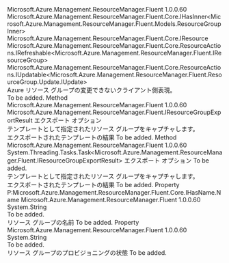 <Type Name="IResourceGroup" FullName="Microsoft.Azure.Management.ResourceManager.Fluent.IResourceGroup">
  <TypeSignature Language="C#" Value="public interface IResourceGroup : Microsoft.Azure.Management.ResourceManager.Fluent.Core.IHasInner&lt;Microsoft.Azure.Management.ResourceManager.Fluent.Models.ResourceGroupInner&gt;, Microsoft.Azure.Management.ResourceManager.Fluent.Core.IResource, Microsoft.Azure.Management.ResourceManager.Fluent.Core.ResourceActions.IRefreshable&lt;Microsoft.Azure.Management.ResourceManager.Fluent.IResourceGroup&gt;, Microsoft.Azure.Management.ResourceManager.Fluent.Core.ResourceActions.IUpdatable&lt;Microsoft.Azure.Management.ResourceManager.Fluent.ResourceGroup.Update.IUpdate&gt;" />
  <TypeSignature Language="ILAsm" Value=".class public interface auto ansi abstract IResourceGroup implements class Microsoft.Azure.Management.ResourceManager.Fluent.Core.IHasId, class Microsoft.Azure.Management.ResourceManager.Fluent.Core.IHasInner`1&lt;class Microsoft.Azure.Management.ResourceManager.Fluent.Models.ResourceGroupInner&gt;, class Microsoft.Azure.Management.ResourceManager.Fluent.Core.IHasName, class Microsoft.Azure.Management.ResourceManager.Fluent.Core.IResource, class Microsoft.Azure.Management.ResourceManager.Fluent.Core.ResourceActions.IIndexable, class Microsoft.Azure.Management.ResourceManager.Fluent.Core.ResourceActions.IRefreshable`1&lt;class Microsoft.Azure.Management.ResourceManager.Fluent.IResourceGroup&gt;, class Microsoft.Azure.Management.ResourceManager.Fluent.Core.ResourceActions.IUpdatable`1&lt;class Microsoft.Azure.Management.ResourceManager.Fluent.ResourceGroup.Update.IUpdate&gt;" />
  <TypeSignature Language="DocId" Value="T:Microsoft.Azure.Management.ResourceManager.Fluent.IResourceGroup" />
  <TypeSignature Language="VB.NET" Value="Public Interface IResourceGroup&#xA;Implements IHasInner(Of ResourceGroupInner), IRefreshable(Of IResourceGroup), IResource, IUpdatable(Of IUpdate)" />
  <TypeSignature Language="F#" Value="type IResourceGroup = interface&#xA;    interface IIndexable&#xA;    interface IResource&#xA;    interface IHasId&#xA;    interface IHasName&#xA;    interface IRefreshable&lt;IResourceGroup&gt;&#xA;    interface IHasInner&lt;ResourceGroupInner&gt;&#xA;    interface IUpdatable&lt;IUpdate&gt;" />
  <AssemblyInfo>
    <AssemblyName>Microsoft.Azure.Management.ResourceManager.Fluent</AssemblyName>
    <AssemblyVersion>1.0.0.60</AssemblyVersion>
  </AssemblyInfo>
  <Interfaces>
    <Interface>
      <InterfaceName>Microsoft.Azure.Management.ResourceManager.Fluent.Core.IHasInner&lt;Microsoft.Azure.Management.ResourceManager.Fluent.Models.ResourceGroupInner&gt;</InterfaceName>
    </Interface>
    <Interface>
      <InterfaceName>Microsoft.Azure.Management.ResourceManager.Fluent.Core.IResource</InterfaceName>
    </Interface>
    <Interface>
      <InterfaceName>Microsoft.Azure.Management.ResourceManager.Fluent.Core.ResourceActions.IRefreshable&lt;Microsoft.Azure.Management.ResourceManager.Fluent.IResourceGroup&gt;</InterfaceName>
    </Interface>
    <Interface>
      <InterfaceName>Microsoft.Azure.Management.ResourceManager.Fluent.Core.ResourceActions.IUpdatable&lt;Microsoft.Azure.Management.ResourceManager.Fluent.ResourceGroup.Update.IUpdate&gt;</InterfaceName>
    </Interface>
  </Interfaces>
  <Docs>
    <summary>
            Azure リソース グループの変更できないクライアント側表現。
            </summary>
    <remarks>To be added.</remarks>
  </Docs>
  <Members>
    <Member MemberName="ExportTemplate">
      <MemberSignature Language="C#" Value="public Microsoft.Azure.Management.ResourceManager.Fluent.IResourceGroupExportResult ExportTemplate (Microsoft.Azure.Management.ResourceManager.Fluent.ResourceGroupExportTemplateOptions options);" />
      <MemberSignature Language="ILAsm" Value=".method public hidebysig newslot virtual instance class Microsoft.Azure.Management.ResourceManager.Fluent.IResourceGroupExportResult ExportTemplate(valuetype Microsoft.Azure.Management.ResourceManager.Fluent.ResourceGroupExportTemplateOptions options) cil managed" />
      <MemberSignature Language="DocId" Value="M:Microsoft.Azure.Management.ResourceManager.Fluent.IResourceGroup.ExportTemplate(Microsoft.Azure.Management.ResourceManager.Fluent.ResourceGroupExportTemplateOptions)" />
      <MemberSignature Language="VB.NET" Value="Public Function ExportTemplate (options As ResourceGroupExportTemplateOptions) As IResourceGroupExportResult" />
      <MemberSignature Language="F#" Value="abstract member ExportTemplate : Microsoft.Azure.Management.ResourceManager.Fluent.ResourceGroupExportTemplateOptions -&gt; Microsoft.Azure.Management.ResourceManager.Fluent.IResourceGroupExportResult" Usage="iResourceGroup.ExportTemplate options" />
      <MemberType>Method</MemberType>
      <AssemblyInfo>
        <AssemblyName>Microsoft.Azure.Management.ResourceManager.Fluent</AssemblyName>
        <AssemblyVersion>1.0.0.60</AssemblyVersion>
      </AssemblyInfo>
      <ReturnValue>
        <ReturnType>Microsoft.Azure.Management.ResourceManager.Fluent.IResourceGroupExportResult</ReturnType>
      </ReturnValue>
      <Parameters>
        <Parameter Name="options" Type="Microsoft.Azure.Management.ResourceManager.Fluent.ResourceGroupExportTemplateOptions" />
      </Parameters>
      <Docs>
        <param name="options">エクスポート オプション</param>
        <summary>
            テンプレートとして指定されたリソース グループをキャプチャします。
            </summary>
        <returns>エクスポートされたテンプレートの結果</returns>
        <remarks>To be added.</remarks>
      </Docs>
    </Member>
    <Member MemberName="ExportTemplateAsync">
      <MemberSignature Language="C#" Value="public System.Threading.Tasks.Task&lt;Microsoft.Azure.Management.ResourceManager.Fluent.IResourceGroupExportResult&gt; ExportTemplateAsync (Microsoft.Azure.Management.ResourceManager.Fluent.ResourceGroupExportTemplateOptions options, System.Threading.CancellationToken cancellationToken = null);" />
      <MemberSignature Language="ILAsm" Value=".method public hidebysig newslot virtual instance class System.Threading.Tasks.Task`1&lt;class Microsoft.Azure.Management.ResourceManager.Fluent.IResourceGroupExportResult&gt; ExportTemplateAsync(valuetype Microsoft.Azure.Management.ResourceManager.Fluent.ResourceGroupExportTemplateOptions options, valuetype System.Threading.CancellationToken cancellationToken) cil managed" />
      <MemberSignature Language="DocId" Value="M:Microsoft.Azure.Management.ResourceManager.Fluent.IResourceGroup.ExportTemplateAsync(Microsoft.Azure.Management.ResourceManager.Fluent.ResourceGroupExportTemplateOptions,System.Threading.CancellationToken)" />
      <MemberSignature Language="F#" Value="abstract member ExportTemplateAsync : Microsoft.Azure.Management.ResourceManager.Fluent.ResourceGroupExportTemplateOptions * System.Threading.CancellationToken -&gt; System.Threading.Tasks.Task&lt;Microsoft.Azure.Management.ResourceManager.Fluent.IResourceGroupExportResult&gt;" Usage="iResourceGroup.ExportTemplateAsync (options, cancellationToken)" />
      <MemberType>Method</MemberType>
      <AssemblyInfo>
        <AssemblyName>Microsoft.Azure.Management.ResourceManager.Fluent</AssemblyName>
        <AssemblyVersion>1.0.0.60</AssemblyVersion>
      </AssemblyInfo>
      <ReturnValue>
        <ReturnType>System.Threading.Tasks.Task&lt;Microsoft.Azure.Management.ResourceManager.Fluent.IResourceGroupExportResult&gt;</ReturnType>
      </ReturnValue>
      <Parameters>
        <Parameter Name="options" Type="Microsoft.Azure.Management.ResourceManager.Fluent.ResourceGroupExportTemplateOptions" />
        <Parameter Name="cancellationToken" Type="System.Threading.CancellationToken" />
      </Parameters>
      <Docs>
        <param name="options">エクスポート オプション</param>
        <param name="cancellationToken">To be added.</param>
        <summary>
            テンプレートとして指定されたリソース グループをキャプチャします。
            </summary>
        <returns>エクスポートされたテンプレートの結果</returns>
        <remarks>To be added.</remarks>
      </Docs>
    </Member>
    <Member MemberName="Name">
      <MemberSignature Language="C#" Value="public string Name { get; }" />
      <MemberSignature Language="ILAsm" Value=".property instance string Name" />
      <MemberSignature Language="DocId" Value="P:Microsoft.Azure.Management.ResourceManager.Fluent.IResourceGroup.Name" />
      <MemberSignature Language="VB.NET" Value="Public ReadOnly Property Name As String" />
      <MemberSignature Language="F#" Value="member this.Name : string" Usage="Microsoft.Azure.Management.ResourceManager.Fluent.IResourceGroup.Name" />
      <MemberType>Property</MemberType>
      <Implements>
        <InterfaceMember>P:Microsoft.Azure.Management.ResourceManager.Fluent.Core.IHasName.Name</InterfaceMember>
      </Implements>
      <AssemblyInfo>
        <AssemblyName>Microsoft.Azure.Management.ResourceManager.Fluent</AssemblyName>
        <AssemblyVersion>1.0.0.60</AssemblyVersion>
      </AssemblyInfo>
      <ReturnValue>
        <ReturnType>System.String</ReturnType>
      </ReturnValue>
      <Docs>
        <summary>To be added.</summary>
        <value>リソース グループの名前</value>
        <remarks>To be added.</remarks>
      </Docs>
    </Member>
    <Member MemberName="ProvisioningState">
      <MemberSignature Language="C#" Value="public string ProvisioningState { get; }" />
      <MemberSignature Language="ILAsm" Value=".property instance string ProvisioningState" />
      <MemberSignature Language="DocId" Value="P:Microsoft.Azure.Management.ResourceManager.Fluent.IResourceGroup.ProvisioningState" />
      <MemberSignature Language="VB.NET" Value="Public ReadOnly Property ProvisioningState As String" />
      <MemberSignature Language="F#" Value="member this.ProvisioningState : string" Usage="Microsoft.Azure.Management.ResourceManager.Fluent.IResourceGroup.ProvisioningState" />
      <MemberType>Property</MemberType>
      <AssemblyInfo>
        <AssemblyName>Microsoft.Azure.Management.ResourceManager.Fluent</AssemblyName>
        <AssemblyVersion>1.0.0.60</AssemblyVersion>
      </AssemblyInfo>
      <ReturnValue>
        <ReturnType>System.String</ReturnType>
      </ReturnValue>
      <Docs>
        <summary>To be added.</summary>
        <value>リソース グループのプロビジョニングの状態</value>
        <remarks>To be added.</remarks>
      </Docs>
    </Member>
  </Members>
</Type>